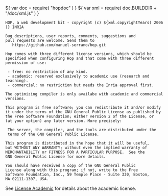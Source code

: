 ${ var doc = require( "hopdoc" ) }
${ var xml = require( doc.BUILDDIR + "/doc/xml.js" ) }

    HOP, a web development kit - copyright (c) ${xml.copyrightYears( 2006 )} INRIA
                                                                     
    Bug descriptions, user reports, comments, suggestions and
    pull requests are welcome. Send them to
       https://github.com/manuel-serrano/hop.git

    Hop comes with three different license versions, which should be
    specified when configuring Hop and that come with three different
    permission of use:
    
     - free: no restriction of any kind.
     - academic: reserved exclusively to academic use (research and teaching).
     - commercial: no restriction but needs the Inria approval first.
     
    The optimizing compiler is only availabe with academic and commercial
    versions.
    
    This program is free software; you can redistribute it and/or modify
    it under the terms of the GNU General Public License as published by 
    the Free Software Foundation; either version 2 of the License, or 
    (at your option) any later version. More precisely:
    
     The server, the compiler, and the tools are distributed under the 
     terms of the GNU General Public License.
    
    This program is distributed in the hope that it will be useful,   
    but WITHOUT ANY WARRANTY; without even the implied warranty of    
    MERCHANTABILITY or FITNESS FOR A PARTICULAR PURPOSE.  See the     
    GNU General Public License for more details.                      
                                                                      
    You should have received a copy of the GNU General Public         
    License along with this program; if not, write to the Free        
    Software Foundation, Inc., 59 Temple Place - Suite 330, Boston,   
    MA 02111-1307, USA.                                               


See [License Academic](./LICENSE.academic) for details about the
academic license.
